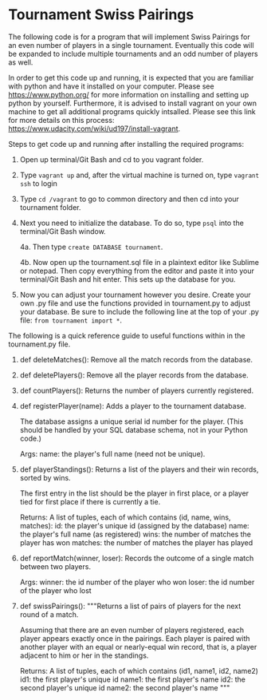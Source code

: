 # Tournament Swiss Pairings

The following code is for a program that will implement Swiss Pairings for an even number of players in a single tournament. Eventually this code will be expanded to include multiple tournaments and an odd number of players as well.

In order to get this code up and running, it is expected that you are familiar with python and have it installed on your computer. Please see https://www.python.org/ for more information on installing and setting up python by yourself. Furthermore, it is advised to install vagrant on your own machine to get all additional programs quickly intsalled. Please see this link for more details on this process: https://www.udacity.com/wiki/ud197/install-vagrant. 

Steps to get code up and running after installing the required programs:

1. Open up terminal/Git Bash and cd to you vagrant folder.

2. Type `vagrant up` and, after the virtual machine is turned on, type `vagrant ssh` to login

3. Type `cd /vagrant` to go to common directory and then cd into your tournament folder.

4. Next you need to initialize the database. To do so, type `psql` into the terminal/Git Bash window.

	4a. Then type `create DATABASE tournament`.

	4b. Now open up the tournament.sql file in a plaintext editor like Sublime or notepad. Then copy everything from the editor and paste it into your terminal/Git Bash and hit enter. This sets up the database for you.

5. Now you can adjust your tournament however you desire. Create your own .py file and use the functions provided in tournament.py to adjust your database. Be sure to include the following line at the top of your .py file: `from tournament import *`. 

The following is a quick reference guide to useful functions within in the tournament.py file.

1. def deleteMatches(): 
	Remove all the match records from the database.

2. def deletePlayers(): 
	Remove all the player records from the database.

3. def countPlayers(): 
	Returns the number of players currently registered.

4. def registerPlayer(name):
    Adds a player to the tournament database.

    The database assigns a unique serial id number for the player.  (This
    should be handled by your SQL database schema, not in your Python code.)

    Args:
      name: the player's full name (need not be unique).

5. def playerStandings():
    Returns a list of the players and their win records, sorted by wins.

    The first entry in the list should be the player in first place,
    or a player tied for first place if there is currently a tie.

    Returns:
      A list of tuples, each of which contains (id, name, wins, matches):
        id: the player's unique id (assigned by the database)
        name: the player's full name (as registered)
        wins: the number of matches the player has won
        matches: the number of matches the player has played

6. def reportMatch(winner, loser):
    Records the outcome of a single match between two players.

    Args:
      winner:  the id number of the player who won
      loser:  the id number of the player who lost
    

7. def swissPairings():
    """Returns a list of pairs of players for the next round of a match.

    Assuming that there are an even number of players registered, each player
    appears exactly once in the pairings.  Each player is paired with another
    player with an equal or nearly-equal win record, that is, a player adjacent
    to him or her in the standings.

    Returns:
      A list of tuples, each of which contains (id1, name1, id2, name2)
        id1: the first player's unique id
        name1: the first player's name
        id2: the second player's unique id
        name2: the second player's name
    """
